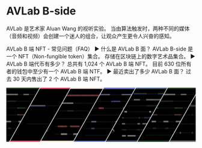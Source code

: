 # AVLab B-side

AVLab 是艺术家 Aluan Wang 的视听实验。 当由算法触发时，两种不同的媒体（音频和视频）会创建一个迷人的组合，让观众产生更令人兴奋的感知。

AVLab B 端 NFT - 常见问题（FAQ）
▶ 什么是 AVLab B 面？
AVLab B-side 是一个 NFT（Non-fungible token）集合。 存储在区块链上的数字艺术品集合。
▶ AVLab B 端代币有多少？
总共有 1,024 个 AVLab B 端 NFT。 目前 630 位所有者的钱包中至少有一个 AVLab B 端 NTF。
▶ 最近卖出了多少 AVLab B 面？
过去 30 天内售出了 2 个 AVLab B 端 NFT。

![unnamed](unnamed.jpg)
